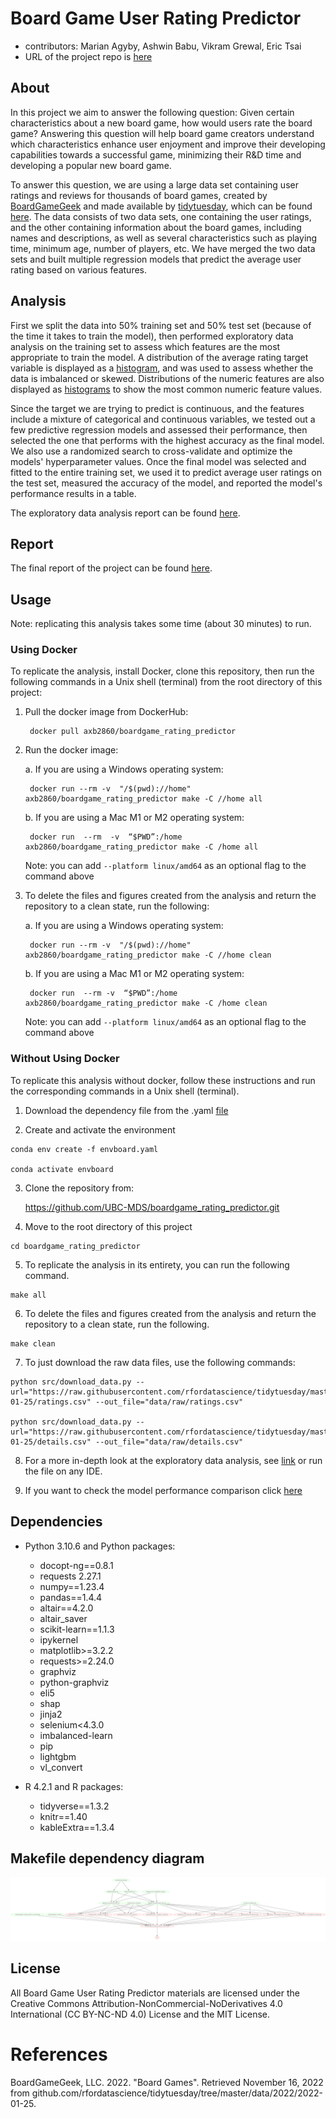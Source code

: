 # Board Game User Rating Predictor

- contributors: Marian Agyby, Ashwin Babu, Vikram Grewal, Eric Tsai
- URL of the project repo is [here](https://github.com/UBC-MDS/boardgame_rating_predictor)

## About

In this project we aim to answer the following question: Given certain characteristics about a new board game, how would users rate the board game? Answering this question will help board game creators understand which characteristics enhance user enjoyment and improve their developing capabilities towards a successful game, minimizing their R&D time and developing a popular new board game.

To answer this question, we are using a large data set containing user ratings and reviews for thousands of board games, created by [BoardGameGeek](https://boardgamegeek.com/) and made available by [tidytuesday](https://github.com/rfordatascience/tidytuesday), which can be found [here](https://github.com/rfordatascience/tidytuesday/tree/master/data/2022/2022-01-25). The data consists of two data sets, one containing the user ratings, and the other containing information about the board games, including names and descriptions, as well as several characteristics such as playing time, minimum age, number of  players, etc. We have merged the two data sets and built multiple regression models that predict the average user rating based on various features.

## Analysis

First we split the data into 50% training set and 50% test set (because of the time it takes to train the model), then performed exploratory data analysis on the training set to assess which features are the most appropriate to train the model. A distribution of the average rating target variable is displayed as a [histogram](https://github.com/UBC-MDS/boardgame_rating_predictor/blob/main/results/rating_distribution.png), and was used to assess whether the data is imbalanced or skewed. Distributions of the numeric features are also displayed as [histograms](https://github.com/UBC-MDS/boardgame_rating_predictor/blob/main/results/numeric_feature_distribution.png) to show the most common numeric feature values.

Since the target we are trying to predict is continuous, and the features include a mixture of categorical and continuous variables, we tested out a few predictive regression models and assessed their performance, then selected the one that performs with the highest accuracy as the final model. We also use a randomized search to cross-validate and optimize the models' hyperparameter values. Once the final model was selected and fitted to the entire training set, we used it to predict average user ratings on the test set, measured the accuracy of the model, and reported the model's performance results in a table.

The exploratory data analysis report can be found [here](https://github.com/UBC-MDS/DSCI_522_group_10_2022/blob/main/src/boardgame_rating_eda.ipynb).


## Report

The final report of the project can be found [here](https://github.com/UBC-MDS/boardgame_rating_predictor/tree/main/doc).


## Usage

Note: replicating this analysis takes some time (about 30 minutes) to run. 

### Using Docker

To replicate the analysis, install Docker, clone this repository, then run the following commands in a Unix shell (terminal) from the root directory of this project:

1. Pull the docker image from DockerHub:

        docker pull axb2860/boardgame_rating_predictor

2. Run the docker image:

    a. If you are using a Windows operating system:
       
        docker run --rm -v  "/$(pwd)://home" axb2860/boardgame_rating_predictor make -C //home all
        
    b. If you are using a Mac M1 or M2 operating system:

        docker run  --rm  -v  “$PWD”:/home axb2860/boardgame_rating_predictor make -C /home all
        
      Note: you can add `--platform linux/amd64` as an optional flag to the command above

3. To delete the files and figures created from the analysis and return the repository to a clean state, run the following:

    a. If you are using a Windows operating system:
       
        docker run --rm -v  "/$(pwd)://home" axb2860/boardgame_rating_predictor make -C //home clean
        
    b. If you are using a Mac M1 or M2 operating system:

        docker run  --rm -v  “$PWD”:/home axb2860/boardgame_rating_predictor make -C /home clean
        
      Note: you can add `--platform linux/amd64` as an optional flag to the command above

### Without Using Docker

To replicate this analysis without docker, follow these instructions and run the corresponding commands in a Unix shell (terminal).
  1. Download the dependency file from the .yaml [file](https://github.com/UBC-MDS/boardgame_rating_predictor/blob/main/envboard.yaml)
  
  2. Create and activate the environment
  
    conda env create -f envboard.yaml
 
    conda activate envboard
  
  3. Clone the repository from:
  
  
      https://github.com/UBC-MDS/boardgame_rating_predictor.git
  
  4. Move to the root directory of this project
  
  
    cd boardgame_rating_predictor
  
  5. To replicate the analysis in its entirety, you can run the following command.

    make all

  6. To delete the files and figures created from the analysis and return the repository to a clean state, run the following.

    make clean
  
  7. To just download the raw data files, use the following commands:
    
    python src/download_data.py --url="https://raw.githubusercontent.com/rfordatascience/tidytuesday/master/data/2022/2022-01-25/ratings.csv" --out_file="data/raw/ratings.csv"
 
    python src/download_data.py --url="https://raw.githubusercontent.com/rfordatascience/tidytuesday/master/data/2022/2022-01-25/details.csv" --out_file="data/raw/details.csv"

      
  8. For a more in-depth look at the exploratory data analysis, see [link](https://github.com/UBC-MDS/boardgame_rating_predictor/blob/main/src/boardgame_rating_eda.ipynb) or run the file on any IDE.
  
    
  9. If you want to check the model performance comparison click [here](https://github.com/UBC-MDS/boardgame_rating_predictor/blob/main/results/model_comparison_table.csv)


## Dependencies

- Python 3.10.6 and Python packages:
    - docopt-ng==0.8.1
    - requests 2.27.1
    - numpy==1.23.4
    - pandas==1.4.4
    - altair==4.2.0
    - altair_saver
    - scikit-learn==1.1.3
    - ipykernel
    - matplotlib>=3.2.2
    - requests>=2.24.0
    - graphviz
    - python-graphviz
    - eli5
    - shap
    - jinja2
    - selenium<4.3.0
    - imbalanced-learn
    - pip
    - lightgbm
    - vl_convert

- R 4.2.1 and R packages:
    - tidyverse==1.3.2
    - knitr==1.40
    - kableExtra==1.3.4

## Makefile dependency diagram
<img src="Makefile.png">

## License

All Board Game User Rating Predictor materials are licensed under the Creative Commons Attribution-NonCommercial-NoDerivatives 4.0 International (CC BY-NC-ND 4.0) License and the MIT License.

# References

BoardGameGeek, LLC. 2022. "Board Games". Retrieved November 16, 2022 from github.com/rfordatascience/tidytuesday/tree/master/data/2022/2022-01-25.